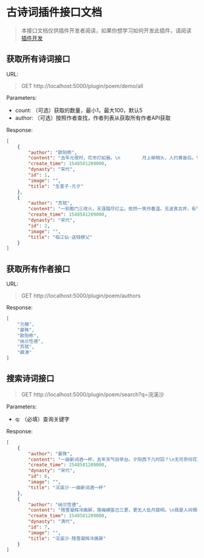 # 古诗词插件接口文档

>本接口文档仅供插件开发者阅读，如果你想学习如何开发此插件，请阅读
[插件开发](http://doc.cms.7yue.pro/lin/server/plugin_create.html)

## 获取所有诗词接口
URL:
>GET http://localhost:5000/plugin/poem/demo/all

Parameters:
- count: （可选）获取的数量，最小1，最大100，默认5
- author: （可选）按照作者查找，作者列表从获取所有作者API获取

Response:
```json
[
    {
        "author": "欧阳修",
        "content": "去年元夜时，花市灯如昼。\n        月上柳梢头，人约黄昏后。\n        今年元夜时，月与灯依旧。\n        不见去年人，泪湿春衫袖。",
        "create_time": 1548581209000,
        "dynasty": "宋代",
        "id": 1,
        "image": "",
        "title": "生查子·元夕"
    },
    {
        "author": "苏轼",
        "content": "一别都门三改火，天涯踏尽红尘。依然一笑作春温。无波真古井，有节是秋筠。\n        惆怅孤帆连夜发，送行淡月微云。尊前不用翠眉颦。人生如逆旅，我亦是行人。",
        "create_time": 1548581209000,
        "dynasty": "宋代",
        "id": 2,
        "image": "",
        "title": "临江仙·送钱穆父"
    }
]
```


## 获取所有作者接口
URL:
>GET http://localhost:5000/plugin/poem/authors

Response:
```json
[
    "元稹",
    "晏殊",
    "欧阳修",
    "纳兰性德",
    "苏轼",
    "薛涛"
]
```

## 搜索诗词接口
>GET http://localhost:5000/plugin/poem/search?q=浣溪沙

Parameters:
- q: （必填）查询关键字

Response:
```json
[
    {
        "author": "晏殊",
        "content": "一曲新词酒一杯，去年天气旧亭台。夕阳西下几时回？\n无可奈何花落去，似曾相识燕归来。小园香径独徘徊。",
        "create_time": 1548581209000,
        "dynasty": "宋代",
        "id": 6,
        "image": "",
        "title": "浣溪沙·一曲新词酒一杯"
    },
    {
        "author": "纳兰性德",
        "content": "残雪凝辉冷画屏，落梅横笛已三更，更无人处月胧明。\n我是人间惆怅客，知君何事泪纵横，断肠声里忆平生。 ",
        "create_time": 1548581209000,
        "dynasty": "清代",
        "id": 7,
        "image": "",
        "title": "浣溪沙·残雪凝辉冷画屏"
    }
]
```
